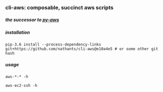 ### cli-aws: composable, succinct aws scripts

##### the successor to [py-aws](https://github.com/nathants/py-aws)

##### installation
`pip-3.6 install --process-dependency-links git+https://github.com/nathants/cli-aws@e10a4e5 # or some other git hash`

##### usage

`aws-*-* -h`

`aws-ec2-ssh -h`
